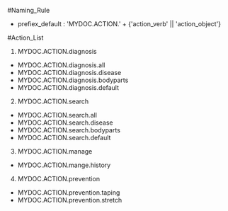 #Naming_Rule   
  - prefiex_default : 'MYDOC.ACTION.' + {'action_verb' || 'action_object'}   

#Action_List   
1. MYDOC.ACTION.diagnosis
  - MYDOC.ACTION.diagnosis.all
  - MYDOC.ACTION.diagnosis.disease
  - MYDOC.ACTION.diagnosis.bodyparts
  - MYDOC.ACTION.diagnosis.default

2. MYDOC.ACTION.search
  - MYDOC.ACTION.search.all
  - MYDOC.ACTION.search.disease
  - MYDOC.ACTION.search.bodyparts
  - MYDOC.ACTION.search.default

3. MYDOC.ACTION.manage
  - MYDOC.ACTION.mange.history

4. MYDOC.ACTION.prevention
  - MYDOC.ACTION.prevention.taping
  - MYDOC.ACTION.prevention.stretch
